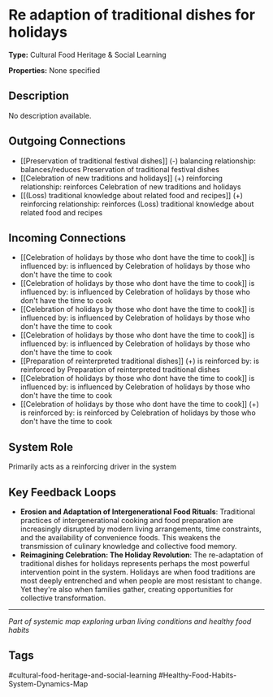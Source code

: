 # Re adaption of traditional dishes for holidays

**Type:** Cultural Food Heritage & Social Learning

**Properties:** None specified

## Description
No description available.

## Outgoing Connections
- [[Preservation of traditional festival dishes]] (-) balancing relationship: balances/reduces Preservation of traditional festival dishes
- [[Celebration of new traditions and holidays]] (+) reinforcing relationship: reinforces Celebration of new traditions and holidays
- [[(Loss) traditional knowledge about related food and recipes]] (+) reinforcing relationship: reinforces (Loss) traditional knowledge about related food and recipes

## Incoming Connections
- [[Celebration of holidays by those who dont have the time to cook]] is influenced by: is influenced by Celebration of holidays by those who don't have the time to cook
- [[Celebration of holidays by those who dont have the time to cook]] is influenced by: is influenced by Celebration of holidays by those who don't have the time to cook
- [[Celebration of holidays by those who dont have the time to cook]] is influenced by: is influenced by Celebration of holidays by those who don't have the time to cook
- [[Celebration of holidays by those who dont have the time to cook]] is influenced by: is influenced by Celebration of holidays by those who don't have the time to cook
- [[Preparation of reinterpreted traditional dishes]] (+) is reinforced by: is reinforced by Preparation of reinterpreted traditional dishes
- [[Celebration of holidays by those who dont have the time to cook]] is influenced by: is influenced by Celebration of holidays by those who don't have the time to cook
- [[Celebration of holidays by those who dont have the time to cook]] (+) is reinforced by: is reinforced by Celebration of holidays by those who don't have the time to cook

## System Role
Primarily acts as a reinforcing driver in the system

## Key Feedback Loops
- **Erosion and Adaptation of Intergenerational Food Rituals**: Traditional practices of intergenerational cooking and food preparation are increasingly disrupted by modern living arrangements, time constraints, and the availability of convenience foods. This weakens the transmission of culinary knowledge and collective food memory.
- **Reimagining Celebration: The Holiday Revolution**: The re-adaptation of traditional dishes for holidays represents perhaps the most powerful intervention point in the system. Holidays are when food traditions are most deeply entrenched and when people are most resistant to change. Yet they're also when families gather, creating opportunities for collective transformation.

---
*Part of systemic map exploring urban living conditions and healthy food habits*

## Tags
#cultural-food-heritage-and-social-learning #Healthy-Food-Habits-System-Dynamics-Map
